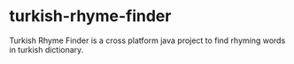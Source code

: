 # turkish-rhyme-finder
Turkish Rhyme Finder is a cross platform java project to find rhyming words in turkish dictionary.
